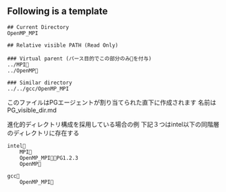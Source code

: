 ## Following is a template
```
## Current Directory
OpenMP_MPI

## Relative visible PATH (Read Only)

### Virtual parent (パース目的でこの部分のみ📁を付与)
../MPI📁
../OpenMP📁

### Similar directory
../../gcc/OpenMP_MPI
```

このファイルはPGエージェントが割り当てられた直下に作成されます
名前は PG_visible_dir.md

進化的ディレクトリ構成を採用している場合の例
下記３つはintel以下の同階層のディレクトリに存在する
```
intel📂
    MPI📁 
    OpenMP_MPI📁🤖PG1.2.3
    OpenMP📁

gcc📂
    OpenMP_MPI📁
```
